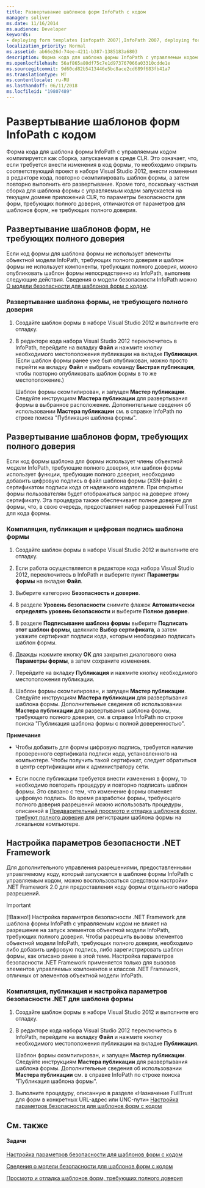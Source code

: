 ```yaml
---
title: Развертывание шаблонов форм InfoPath с кодом
manager: soliver
ms.date: 11/16/2014
ms.audience: Developer
keywords:
- deploying form templates [infopath 2007],InfoPath 2007, deploying form templates,form templates [InfoPath 2007], deploying,.NET Framework security settings [InfoPath 2007],deployment [InfoPath 2007], form templates
localization_priority: Normal
ms.assetid: ab66e26d-74ee-4211-b387-1385183a6803
description: Форма кода для шаблона формы InfoPath с управляемым кодом компилируется как сборка, запускаемая в среде CLR. Это означает, что, если требуется внести изменения в код формы, то необходимо открыть соответствующий проект в наборе Visual Studio 2012, внести изменения в редакторе кода, повторно скомпилировать шаблон формы, а затем повторно выполнить его развертывание. Кроме того, поскольку частная сборка для шаблона формы с управляемым кодом запускается на текущем домене приложений CLR, то параметры безопасности для форм, требующих полного доверия, отличаются от параметров для шаблонов форм, не требующих полного доверия.
ms.openlocfilehash: 56af865a80df75c7e1d973767066a03310cdde1e
ms.sourcegitcommit: 9d60cd82b5413446e5bc8ace2cd689f683fb41a7
ms.translationtype: MT
ms.contentlocale: ru-RU
ms.lasthandoff: 06/11/2018
ms.locfileid: "19807489"
---
```

# <a name="deploy-infopath-form-templates-with-code"></a>Развертывание шаблонов форм InfoPath с кодом

Форма кода для шаблона формы InfoPath с управляемым кодом компилируется как сборка, запускаемая в среде CLR. Это означает, что, если требуется внести изменения в код формы, то необходимо открыть соответствующий проект в наборе Visual Studio 2012, внести изменения в редакторе кода, повторно скомпилировать шаблон формы, а затем повторно выполнить его развертывание. Кроме того, поскольку частная сборка для шаблона формы с управляемым кодом запускается на текущем домене приложений CLR, то параметры безопасности для форм, требующих полного доверия, отличаются от параметров для шаблонов форм, не требующих полного доверия.
  
## <a name="deploying-form-templates-that-do-not-require-full-trust"></a>Развертывание шаблонов форм, не требующих полного доверия

Если код формы для шаблона формы не использует элементы объектной модели InfoPath, требующих полного доверия и шаблон формы не использует компоненты, требующих полного доверия, можно опубликовать шаблон формы непосредственно из InfoPath, выполнив следующие действия. Сведения о модели безопасности InfoPath можно [О модели безопасности для шаблонов форм с кодом](about-the-security-model-for-form-templates-with-code.md).
  
### <a name="deploy-a-form-template-that-does-not-require-full-trust"></a>Развертывание шаблона формы, не требующего полного доверия

1. Создайте шаблон формы в наборе Visual Studio 2012 и выполните его отладку.
    
2. В редакторе кода набора Visual Studio 2012 переключитесь в InfoPath, перейдите на вкладку **Файл** и нажмите кнопку необходимого местоположения публикации на вкладке **Публикация**. (Если шаблон формы ранее уже был опубликован, можно просто перейти на вкладку **Файл** и выбрать команду **Быстрая публикация**, чтобы повторно опубликовать шаблон формы в то же местоположение.) 
    
    Шаблон формы скомпилирован, и запущен **Мастер публикации**. Следуйте инструкциям **Мастера публикации** для развертывания формы в выбранное расположение. Дополнительные сведения об использовании **Мастера публикации** см. в справке InfoPath по строке поиска "Публикация шаблона формы".
    
## <a name="deploying-form-templates-that-require-full-trust"></a>Развертывание шаблонов форм, требующих полного доверия

Если код формы шаблона для формы использует члены объектной модели InfoPath, требующие полного доверия, или шаблон формы использует функции, требующие полного доверия, необходимо добавить цифровую подпись в файл шаблона формы (XSN-файл) с сертификатом подписи кода от надежного издателя. При открытии формы пользователям будет отображаться запрос на доверие этому сертификату. Эта процедура также обеспечивает полное доверие для формы, что, в свою очередь, предоставляет набор разрешений FullTrust для кода формы.
  
### <a name="compile-publish-and-digitally-sign-a-form-template"></a>Компиляция, публикация и цифровая подпись шаблона формы

1. Создайте шаблон формы в наборе Visual Studio 2012 и выполните его отладку.
    
2. Если работа осуществляется в редакторе кода набора Visual Studio 2012, переключитесь в InfoPath и выберите пункт **Параметры формы** на вкладке **Файл**.
    
3. Выберите категорию **Безопасность и доверие**. 
    
4. В разделе **Уровень безопасности** снимите флажок **Автоматически определять уровень безопасности** и выберите **Полное доверие**.
    
5. В разделе **Подписывание шаблона формы** выберите **Подписать этот шаблон формы**, щелкните **Выбор сертификата**, а затем укажите сертификат подписи кода, которым необходимо подписать шаблон формы.
    
6. Дважды нажмите кнопку **ОК** для закрытия диалогового окна **Параметры формы**, а затем сохраните изменения. 
    
7. Перейдите на вкладку **Публикация** и нажмите кнопку необходимого местоположения публикации. 
    
8. Шаблон формы скомпилирован, и запущен **Мастер публикации**. Следуйте инструкциям **Мастера публикации** для развертывания шаблона формы. Дополнительные сведения об использовании **Мастера публикации** для развертывания шаблона формы, требующего полного доверия, см. в справке InfoPath по строке поиска "Публикация шаблона формы с полной доверенностью". 
    
 **Примечания**
- Чтобы добавить для формы цифровую подпись, требуется наличие проверенного сертификата подписи кода, установленного на компьютере. Чтобы получить такой сертификат, следует обратиться в центр сертификации или к администратору сети.
    
- Если после публикации требуется внести изменения в форму, то необходимо повторить процедуру и повторно подписать шаблон формы. Это связано с тем, что изменение формы отменяет цифровую подпись. Во время разработки формы, требующего полного доверия разрешений можно использовать процедуры, описанной в [Предварительный просмотр и отладка шаблонов форм, требуют полного доверия](how-to-preview-and-debug-form-templates-that-require-full-trust.md) для регистрации шаблона формы на локальном компьютере. 
    
## <a name="configuring-net-framework-security-settings"></a>Настройка параметров безопасности .NET Framework

Для дополнительного управления разрешениями, предоставленными управляемому коду, который запускается в шаблоне формы InfoPath с управляемым кодом, можно воспользоваться средством настройки .NET Framework 2.0 для предоставления коду формы отдельного набора разрешений.
  
> [!IMPORTANT]
> [!Важно!] Настройка параметров безопасности .NET Framework для шаблона формы InfoPath с управляемым кодом не влияет на разрешение на запуск элементов объектной модели InfoPath, требующих полного доверия. Чтобы разрешить вызовы элементов объектной модели InfoPath, требующих полного доверия, необходимо либо добавить цифровую подпись, либо зарегистрировать шаблон формы, как описано ранее в этой теме. Настройка параметров безопасности .NET Framework применяется только для вызовов элементов управляемых компонентов и классов .NET Framework, отличных от элементов объектной модели InfoPath. 
  
### <a name="compile-publish-and-configure-net-security-settings-for-a-form-template"></a>Компиляция, публикация и настройка параметров безопасности .NET для шаблона формы

1. Создайте шаблон формы в наборе Visual Studio 2012 и выполните его отладку.
    
2. В редакторе кода набора Visual Studio 2012 переключитесь в InfoPath, перейдите на вкладку **Файл** и нажмите кнопку необходимого местоположения публикации на вкладке **Публикация**.
    
    Шаблон формы скомпилирован, и запущен **Мастер публикации**. Следуйте инструкциям **Мастера публикации** для развертывания шаблона формы. Дополнительные сведения об использовании **Мастера публикации** см. в справке InfoPath по строке поиска "Публикация шаблона формы".
    
3. Выполните процедуру, описанную в разделе «Назначение FullTrust для форм в конкретных URL-адрес или UNC-пути» [Настройка параметров безопасности для шаблонов форм с кодом](how-to-configure-security-settings-for-form-templates-with-code.md)
    
## <a name="see-also"></a>См. также

#### <a name="tasks"></a>Задачи

[Настройка параметров безопасности для шаблонов форм с кодом](how-to-configure-security-settings-for-form-templates-with-code.md)


[Сведения о модели безопасности для шаблонов форм с кодом](about-the-security-model-for-form-templates-with-code.md)
  
[Просмотр и отладка шаблонов форм, требующих полного доверия](how-to-preview-and-debug-form-templates-that-require-full-trust.md)

